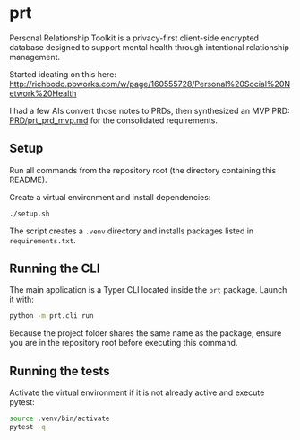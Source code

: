 # prt
Personal Relationship Toolkit is a privacy-first client-side encrypted database designed to support mental health through intentional relationship management.

Started ideating on this here: http://richbodo.pbworks.com/w/page/160555728/Personal%20Social%20Network%20Health

I had a few AIs convert those notes to PRDs, then synthesized an MVP PRD: [PRD/prt_prd_mvp.md](PRD/prt_prd_mvp.md) for the consolidated requirements.

## Setup

Run all commands from the repository root (the directory containing this README).

Create a virtual environment and install dependencies:

```bash
./setup.sh
```

The script creates a `.venv` directory and installs packages listed in
`requirements.txt`.

## Running the CLI

The main application is a Typer CLI located inside the `prt` package. Launch it
with:

```bash
python -m prt.cli run
```

Because the project folder shares the same name as the package, ensure you are
in the repository root before executing this command.

## Running the tests

Activate the virtual environment if it is not already active and execute
pytest:

```bash
source .venv/bin/activate
pytest -q
```


